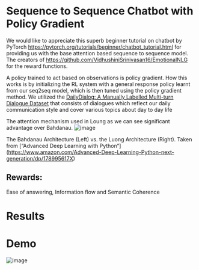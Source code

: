 ﻿# Sequence to Sequence Chatbot with Policy Gradient 

We would like to appreciate this superb beginner tutorial on chatbot by PyTorch https://pytorch.org/tutorials/beginner/chatbot_tutorial.html for providing us with the base attention based sequence to sequence model. The creators of https://github.com/VidhushiniSrinivasan16/EmotionalNLG for the reward functions.

A policy trained to act based on observations is policy gradient. How this works is by initializing the RL system with a general response policy learnt from our seq2seq model, which is then tuned using the policy gradient method. We utilized the <a href="http://yanran.li/dailydialog">DailyDialog: A Manually Labelled Multi-turn Dialogue Dataset</a> that consists of dialogues which reflect our daily communication style and cover various topics about day to day life

The attention mechanism used in Loung as we can see significant advantage over Bahdanau. 
![image](https://user-images.githubusercontent.com/10840984/144695376-aa3b3a1b-ffc7-4161-9361-dde143e0b38e.png)

The Bahdanau Architecture (Left) vs. the Luong Architecture (Right). Taken from [“Advanced Deep Learning with Python“] (https://www.amazon.com/Advanced-Deep-Learning-Python-next-generation/dp/178995617X)

## Rewards:
Ease of answering, Information flow and Semantic Coherence

# Results  

# Demo
![image](https://user-images.githubusercontent.com/10840984/144695651-39ec2d3b-578a-43e2-b4d1-71395884b843.png)
